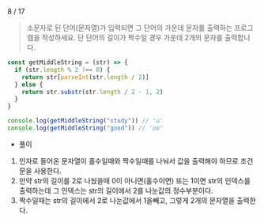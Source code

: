 8 / 17

> 소문자로 된 단어(문자열)가 입력되면 그 단어의 가운데 문자를 출력하는 프로그램을 작성하세요. 단 단어의 길이가 짝수일 경우 가운데 2개의 문자를 출력합니다.

```javascript
const getMiddleString = (str) => {
  if (str.length % 2 !== 0) {
    return str[parseInt(str.length / 2)]
  } else {
    return str.substr(str.length / 2 - 1, 2)
  }
}

console.log(getMiddleString("study")) // 'u'
console.log(getMiddleString("good")) // 'oo'
```

- 풀이

1. 인자로 들어온 문자열이 홀수일때와 짝수일때를 나눠서 값을 출력해야 하므로 조건문을 사용한다.
2. 만약 str의 길이를 2로 나눴을때 0이 아니면(홀수이면) 또는 1이면 str의 인덱스를 출력하는데 그 인덱스는 str의 길이에서 2를 나눈값의 정수부분이다.
3. 짝수일때는 str의 길이에서 2로 나눈값에서 1을빼고, 그렇게 2개의 문자열을 출력한다.
